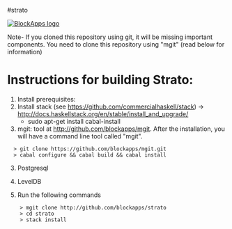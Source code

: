 #strato

[![BlockApps logo](http://blockapps.net/img/logo_cropped.png)](http://blockapps.net)

Note- If you cloned this repository using git, it will be missing important components.  You need to clone this repository using "mgit" (read below for information)

Instructions for building Strato:
====================================

1. Install prerequisites:
  1. Install stack (see https://github.com/commercialhaskell/stack) -> http://docs.haskellstack.org/en/stable/install_and_upgrade/
     * sudo apt-get install cabal-install
  2. mgit: tool at http://github.com/blockapps/mgit.  After the installation, you will have a command line tool called "mgit".
```
  > git clone https://github.com/blockapps/mgit.git
  > cabal configure && cabal build && cabal install
```  
  3. Postgresql
  4. LevelDB

2. Run the following commands

```
    > mgit clone http://github.com/blockapps/strato
    > cd strato
    > stack install
```
